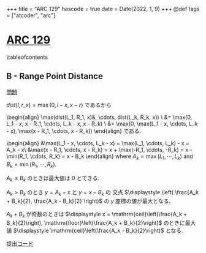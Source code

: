 +++
title = "ARC 129"
hascode = true
date = Date(2022, 1, 9)
+++
@def tags = ["atcoder", "arc"]

# [ARC 129](https://atcoder.jp/contests/arc129)

\tableofcontents

## B - Range Point Distance

[問題](https://atcoder.jp/contests/arc129/tasks/arc129_b)

$dist(l, r, x) = \max(0, l-x, x-r)$ であるから

\begin{align}
    \max(dist(L_1, R_1, x)&, \cdots, dist(L_k, R_k, x)) \\
        &= \max(0, L_1 - x, x - R_1, \cdots, L_k - x, x - R_k) \\
        &= \max(0, \max(L_1 - x, \cdots, L_k - x), \max(x - R_1, \cdots, x - R_k))
\end{align}
である.

\begin{align}
    &\max(L_1 - x, \cdots, L_k - x) = \max(L_1, \cdots, L_k) - x = A_k - x\\
    &\max(x - R_1, \cdots, x - R_k) = x + \max(-R_1, \cdots, -R_k) = x - \min(R_1, \cdots, R_k) = x - B_k
\end{align}
where $A_k = \max(L_1, \cdots, L_k)$ and $B_k = \min(R_1, \cdots, R_k)$.

$A_k \leq B_k$ のときは最大値は 0 とできる.

$A_k > B_k$ のとき $y = A_k - x$ と $y = x - B_k$ の
交点 $\displaystyle \left( \frac{A_k + B_k}{2}, \frac{A_k - B_k}{2} \right)$ の $y$ 座標の値が最大となる.

$A_k + B_k$ が奇数のときは $\displaystyle x = \mathrm{ceil}\left(\frac{A_k + B_k}{2}\right), \mathrm{floor}\left(\frac{A_k + B_k}{2}\right)$ のときに最大値 $\displaystyle \mathrm{ceil}\left(\frac{A_k - B_k}{2}\right)$ となる.

[提出コード](https://atcoder.jp/contests/arc129/submissions/28426852)

